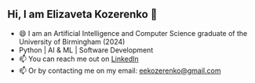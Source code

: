 ## Hi, I am Elizaveta Kozerenko 👋
- 😄 I am an Artificial Intelligence and Computer Science graduate of the University of Birmingham (2024)
- Python | AI & ML | Software Development
- 📫 You can reach me out on [LinkedIn](https://www.linkedin.com/in/elizaveta-kozerenko-11b369256/)
- 📫 Or by contacting me on my email: eekozerenko@gmail.com

<!--
**Elizaveta-Kozerenko/Elizaveta-Kozerenko** is a ✨ _special_ ✨ repository because its `README.md` (this file) appears on your GitHub profile.

Here are some ideas to get you started:

- 🔭 I’m currently working on ...
- 🌱 I’m currently learning ...
- 👯 I’m looking to collaborate on ...
- 🤔 I’m looking for help with ...
- 💬 Ask me about ...
- 📫 How to reach me: ...
- 😄 Pronouns: ...
- ⚡ Fun fact: ...
-->
